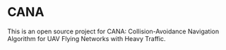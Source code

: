 # CANA
This is an open source project for CANA: Collision-Avoidance Navigation Algorithm for UAV Flying Networks with Heavy Traffic.
